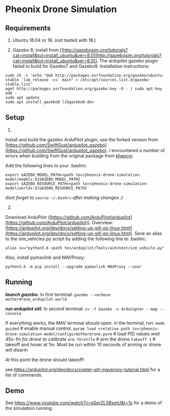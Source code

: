 # Pheonix Drone Simulation 

## Requirements
1) Ubuntu 16.04 or 18. (not tested with 18.)

2) Gazebo 8, install from [[http://gazebosim.org/tutorials?cat=install&tut=install_ubuntu&ver=8.0](http://gazebosim.org/tutorials?cat=install&tut=install_ubuntu&ver=8.0)]. The ardupilot gazebo plugin failed to build for Gazebo7 and Gazebo9. Installation instructions:

```
sudo sh -c 'echo "deb http://packages.osrfoundation.org/gazebo/ubuntu-stable `lsb_release -cs` main" > /etc/apt/sources.list.d/gazebo-stable.list'
wget http://packages.osrfoundation.org/gazebo.key -O - | sudo apt-key add -
sudo apt update
sudo apt install gazebo8 libgazebo8-dev
```


## Setup

1) 
Install and build the gazebo ArduPilot plugin, use the forked version from [https://github.com/SwiftGust/ardupilot_gazebo](https://github.com/SwiftGust/ardupilot_gazebo).  I encountered a number of errors when building from the original package from [khancyr](https://github.com/khancyr).

Add the following lines to your .bashrc:

```
export GAZEBO_MODEL_PATH=<path to>/pheonix-drone-simulation-model/models:${GAZEBO_MODEL_PATH}
export GAZEBO_RESOURCE_PATH=<path to>/pheonix-drone-simulation-model/worlds:${GAZEBO_RESOURCE_PATH}
```
 *dont forget to `source ~/.bashrc` after making changes :)*


2)
Download ArduPilot ([https://github.com/ArduPilot/ardupilot](https://github.com/ArduPilot/ardupilot)). Overview: [https://ardupilot.org/dev/docs/setting-up-sitl-on-linux.html](https://ardupilot.org/dev/docs/setting-up-sitl-on-linux.html). Save an alias to the sim_vehicles.py script by adding the following line to .bashrc:

```
alias sv="python3.6 <path to>/ardupilot/Tools/autotest/sim_vehicle.py"
```

Also, install pymavlink and MAVProxy:

```python3.6 -m pip install --upgrade pymavlink MAVProxy --user```



## Running


***launch gazebo:***
In first terminal:
`gazebo --verbose motherdrone_ardupilot.world`


***run  ardupilot sitl:***
In second terminal:
`sv -f Gazebo -v ArduCopter --map --console`

If everything works, the MAV terminal should open. in the terminal, run:
`mode guided`    # enable manual control.
`param load <relative path to>/pheonix-drone-simulation-model/configs/motherdrone.parm`    # load PID values
*wait 45s-1m for drone to calibrate*
`arm throttle`  # arm the drone
`takeoff 1`           # takeoff and hover at 1m. Must be run within 10 seconds of arming or drone will disarm

At this point the drone should takeoff! 

see https://ardupilot.org/dev/docs/copter-sitl-mavproxy-tutorial.html for a list of commands. 


## Demo

See https://www.youtube.com/watch?v=qSprZL5BsmU&t=1s for a demo of the simulation running